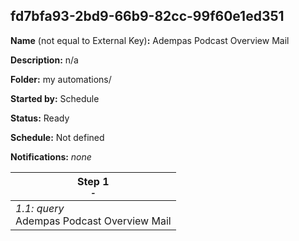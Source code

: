 ## fd7bfa93-2bd9-66b9-82cc-99f60e1ed351

**Name** (not equal to External Key)**:** Adempas Podcast Overview Mail

**Description:** n/a

**Folder:** my automations/

**Started by:** Schedule

**Status:** Ready

**Schedule:** Not defined

**Notifications:** _none_


| Step 1<br>_<small>-</small>_ |
| --- |
| _1.1: query_<br>Adempas Podcast Overview Mail |
